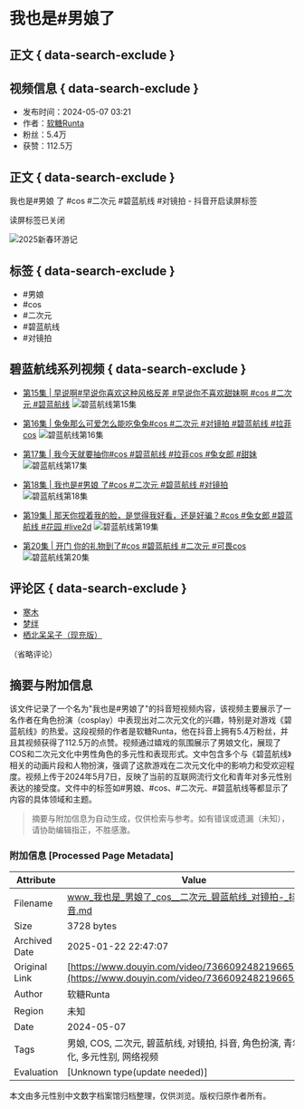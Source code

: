 # 我也是#男娘了

## 正文 { data-search-exclude }


## 视频信息 { data-search-exclude }
- 发布时间：2024-05-07 03:21
- 作者：[软糖Runta](https://www.douyin.com/user/MS4wLjABAAAAt7ex50wl5TLoW0S8-16W_P5IWUcTKw23oNm7n3KgAKQ)
- 粉丝：5.4万
- 获赞：112.5万

## 正文 { data-search-exclude }
我也是#男娘 了 #cos #二次元 #碧蓝航线 #对镜拍 - 抖音开启读屏标签

读屏标签已关闭

![2025新春环游记](https://lf-resource-platform.douyinstatic.com/obj/one-solution-center-external/7359502129541449780/5335e464ad3f158974c13d2fea9a12a0.png)

## 标签 { data-search-exclude }
- #男娘
- #cos
- #二次元
- #碧蓝航线
- #对镜拍

## 碧蓝航线系列视频 { data-search-exclude }
- [第15集 | 早说啊#早说你喜欢这种风格反差 #早说你不喜欢甜妹啊 #cos #二次元 #碧蓝航线](https://www.douyin.com/video/7404029082289130790)
  ![碧蓝航线第15集](https://p3-pc-sign.douyinpic.com/image-cut-tos-priv/9f73ba2a91023a49fb0da80b2ebc6fe0~tplv-dy-resize-origshort-autoq-75:330.jpeg?biz_tag=pcweb_cover&from=327834062&lk3s=138a59ce&s=PackSourceEnum_MIX_AWEME&sc=cover&se=false&x-expires=2052226800&x-signature=vtD3RAVh99E20UBjbbb2TSBa07w%3D)

- [第16集 | 兔兔那么可爱怎么能吃兔兔#cos #二次元 #对镜拍 #碧蓝航线 #拉菲cos](https://www.douyin.com/video/7399200263069830437)
  ![碧蓝航线第16集](https://p3-pc-sign.douyinpic.com/image-cut-tos-priv/00e9fa8c38a2560ebea8f5ba0ef7da15~tplv-dy-resize-origshort-autoq-75:330.jpeg?biz_tag=pcweb_cover&from=327834062&lk3s=138a59ce&s=PackSourceEnum_MIX_AWEME&sc=cover&se=false&x-expires=2052226800&x-signature=iGN%2FsJSpbPYLQBqCxGqtVKyI8yQ%3D)

- [第17集 | 我今天就要抽你#cos #碧蓝航线 #拉菲cos #兔女郎 #甜妹](https://www.douyin.com/video/7396924889988336923)
  ![碧蓝航线第17集](https://p3-pc-sign.douyinpic.com/image-cut-tos-priv/cf7889c39a943f49bb17b886cf85abf9~tplv-dy-resize-origshort-autoq-75:330.jpeg?biz_tag=pcweb_cover&from=327834062&lk3s=138a59ce&s=PackSourceEnum_MIX_AWEME&sc=cover&se=false&x-expires=2052226800&x-signature=HxmG1nGH8H2gt4Iayp9EEKXblEE%3D)

- [第18集 | 我也是#男娘 了#cos #二次元 #碧蓝航线 #对镜拍](https://www.douyin.com/video/7366092482196655370)
  ![碧蓝航线第18集](https://p3-pc-sign.douyinpic.com/image-cut-tos-priv/c8fbe3f4f59fae3b9447678a6df53d76~tplv-dy-resize-origshort-autoq-75:330.jpeg?biz_tag=pcweb_cover&from=327834062&lk3s=138a59ce&s=PackSourceEnum_MIX_AWEME&sc=cover&se=false&x-expires=2052226800&x-signature=q6f4sjp1zx6J2uEC1WHXv%2FmiegQ%3D)

- [第19集 | 那天你捏着我的脸，是觉得我好看，还是好骗？#cos #兔女郎 #碧蓝航线 #花园 #live2d](https://www.douyin.com/video/7455628851792596251)
  ![碧蓝航线第19集](https://p9-pc-sign.douyinpic.com/image-cut-tos-priv/a170ed5f311184947c8703f9da812cc2~tplv-dy-resize-origshort-autoq-75:330.jpeg?biz_tag=pcweb_cover&from=327834062&lk3s=138a59ce&s=PackSourceEnum_MIX_AWEME&sc=cover&se=false&x-expires=2052226800&x-signature=qsEgVWVoWCdiEAP9lJiq3ZGklrA%3D)

- [第20集 | 开门 你的礼物到了#cos #碧蓝航线 #二次元 #可畏cos](https://www.douyin.com/video/7454874242354564403)
  ![碧蓝航线第20集](https://p3-pc-sign.douyinpic.com/image-cut-tos-priv/5807e12237856a2407737cd7acfe3572~tplv-dy-resize-origshort-autoq-75:330.jpeg?biz_tag=pcweb_cover&from=327834062&lk3s=138a59ce&s=PackSourceEnum_MIX_AWEME&sc=cover&se=false&x-expires=2052226800&x-signature=QM1UJ03VOAN3V4Ju8ttyVmQlePg%3D)

## 评论区 { data-search-exclude }
- [寒木](https://www.douyin.com/user/MS4wLjABAAAAqp4HmflpXzs1Zq1K7RkM78VOYySfXbLoC9yl70Bxt0I) 
- [梦绊](https://www.douyin.com/user/MS4wLjABAAAAH-K2rKMRnX6_Gzt4JXBsnhrpoOd6yPkx2dY171rA1js) 
- [栖北呆呆子（现充版）](https://www.douyin.com/user/MS4wLjABAAAASKFDrG_G_Qyj8aH2jfnzhTmj1uGpUPeUTj33oAoATs80j8kAEJ68B2rSzWkPa6ya) 

（省略评论）
<!-- tcd_original_link https://www.douyin.com/video/7366092482196655370 -->


## 摘要与附加信息

<!-- tcd_abstract -->
该文件记录了一个名为"我也是#男娘了"的抖音短视频内容，该视频主要展示了一名作者在角色扮演（cosplay）中表现出对二次元文化的兴趣，特别是对游戏《碧蓝航线》的热爱。这段视频的作者是软糖Runta，他在抖音上拥有5.4万粉丝，并且其视频获得了112.5万的点赞。视频通过嬉戏的氛围展示了男娘文化，展现了COS和二次元文化中男性角色的多元性和表现形式。文中包含多个与《碧蓝航线》相关的动画片段和人物扮演，强调了这款游戏在二次元文化中的影响力和受欢迎程度。视频上传于2024年5月7日，反映了当前的互联网流行文化和青年对多元性别表达的接受度。文件中的标签如#男娘、#cos、#二次元、#碧蓝航线等都显示了内容的具体领域和主题。
<!-- tcd_abstract_end -->

> 摘要与附加信息为自动生成，仅供检索与参考。如有错误或遗漏（未知），请协助编辑指正，不胜感激。

### 附加信息 [Processed Page Metadata]

| Attribute       | Value                                  |
|-----------------|----------------------------------------|
| Filename        | www_我也是_男娘了_cos__二次元_碧蓝航线_对镜拍-_抖音.md                             |
| Size            | 3728 bytes                           |
| Archived Date   | 2025-01-22 22:47:07                             |
| Original Link   | [https://www.douyin.com/video/7366092482196655370](https://www.douyin.com/video/7366092482196655370)                       |
| Author          | 软糖Runta                               |
| Region          | 未知                               |
| Date            | 2024-05-07                                 |
| Tags            | 男娘, COS, 二次元, 碧蓝航线, 对镜拍, 抖音, 角色扮演, 青年文化, 多元性别, 网络视频                                 |
| Evaluation            | [Unknown type(update needed)]                                 |
<!-- tcd_table_end -->

本文由多元性别中文数字档案馆归档整理，仅供浏览。版权归原作者所有。
